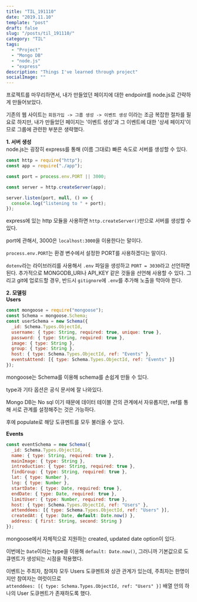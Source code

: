 ```yaml
---
title: "TIL_191110"
date: "2019.11.10"
template: "post"
draft: false
slug: "/posts/til_191110/"
category: "TIL"
tags:
  - "Project"
  - "Mongo DB"
  - "node.js"
  - "express"
description: "Things I've learned through project"
socialImage: ""
---
```


프로젝트를 마무리하면서, 내가 만들었던 페이지에 대한 endpoint를 node.js로 간략하게 만들어보았다.

기존의 웹 사이트는 `회원가입 -> 그룹 생성 -> 이벤트 생성` 이라는 조금 복잡한 절차를 필요로 하지만, 내가 만들었던 페이지는 '이벤트 생성'과 그 이벤트에 대한 '상세 페이지'이므로 그룹에 관련한 부분은 생략했다.

**1. 서버 생성**  
node.js는 굉장히 express를 통해 (이름 그대로) 빠른 속도로 서버를 생성할 수 있다.

```js
const http = require("http");
const app = require("./app");

const port = process.env.PORT || 3000;

const server = http.createServer(app);

server.listen(port, null, () => {
  console.log("listening to " + port);
});
```

express에 있는 http 모듈을 사용하면 `http.createServer()`만으로 서버를 생성할 수 있다.

port에 관해서, 3000은 `localhost:3000`을 이용한다는 말이다.

`process.env.PORT`는 환경 변수에서 설정한 PORT를 사용하겠다는 말이다.

`dotenv`라는 라이브러리를 사용해서 `.env` 파일을 생성하고 `PORT = 3030`라고 선언하면 된다. 추가적으로 MONGODB_URI나 API_KEY 같은 것들을 선언해 사용할 수 있다. 그리고 git에 업로드할 경우, 반드시 `gitignore`에 `.env`를 추가해 노출을 막아야 한다.

**2. 모델링**  
 **Users**

```js
const mongoose = require("mongoose");
const Schema = mongoose.Schema;
const userSchema = new Schema({
  _id: Schema.Types.ObjectId,
  username: { type: String, required: true, unique: true },
  password: { type: String, required: true },
  image: { type: String },
  group: { type: String },
  host: { type: Schema.Types.ObjectId, ref: "Events" },
  eventsAttend: [{ type: Schema.Types.ObjectId, ref: "Events" }]
});
```

mongoose는 Schema를 이용해 schema를 손쉽게 만들 수 있다.

type과 기타 옵션은 공식 문서에 잘 나와있다.

Mongo DB는 No sql 이기 때문에 데이터 테이블 간의 관계에서 자유롭지만, ref를 통해 서로 관계를 설정해주는 것은 가능하다.

후에 populate로 해당 도큐멘트를 모두 불러올 수 있다.

**Events**

```js
const eventSchema = new Schema({
  _id: Schema.Types.ObjectId,
  name: { type: String, required: true },
  mainImage: { type: String },
  introduction: { type: String, required: true },
  findGroup: { type: String, required: true },
  lat: { type: Number },
  lng: { type: Number },
  startDate: { type: Date, required: true },
  endDate: { type: Date, required: true },
  limitUser: { type: Number, required: true },
  host: { type: Schema.Types.ObjectId, ref: "Users" },
  attenddees: [{ type: Schema.Types.ObjectId, ref: "Users" }],
  createdAt: { type: Date, default: Date.now() },
  address: { first: String, second: String }
});
```

mongoose에서 자체적으로 지원하는 created, updated date option이 있다.

이번에는 `Date`이라는 type을 이용해 `default: Date.now()`, 그러니까 기본값으로 도큐멘트가 생성되는 시점을 적용했다.

이벤트는 주최자, 참여자 모두 Users 도큐멘트와 상관 관계가 있는데, 주최자는 한명이지만 참여자는 여럿이므로  
`attenddees: [{ type: Schema.Types.ObjectId, ref: "Users" }]`
배열 안의 하나의 User 도큐멘트가 존재하도록 했다.
